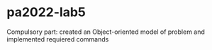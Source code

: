 # pa2022-lab5
Compulsory part: created an Object-oriented model of problem and implemented requiered commands 
